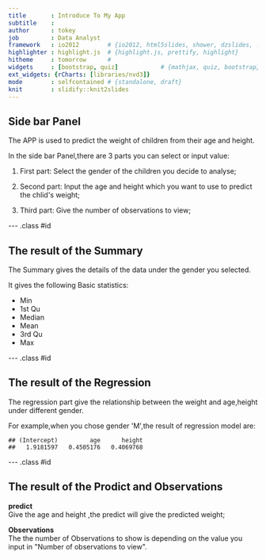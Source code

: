 ```yaml
---
title       : Introduce To My App
subtitle    :  
author      : tokey
job         : Data Analyst
framework   : io2012        # {io2012, html5slides, shower, dzslides, ...}
highlighter : highlight.js  # {highlight.js, prettify, highlight}
hitheme     : tomorrow      #
widgets     : [bootstrap, quiz]            # {mathjax, quiz, bootstrap}
ext_widgets: {rCharts: [libraries/nvd3]}
mode        : selfcontained # {standalone, draft}
knit        : slidify::knit2slides
---
```


## Side bar Panel

The APP is used to predict the weight of children from their age and height. 

In the side bar Panel,there are 3 parts you can select or input value:  

1. First part: Select the gender of the children you decide to analyse;  

2. Second part:  Input the age and height which you want to use to predict the chlid's weight;  

3. Third part:   Give the number of observations to view;

--- .class #id

## The result of the Summary

The Summary gives the details of the data under the gender you selected.  

It gives the following Basic statistics:
- Min  
- 1st Qu  
- Median  
- Mean  
- 3rd Qu  
- Max  

--- .class #id 

## The result of the Regression

The regression part give the relationship between the weight and age,height under different gender.  

For example,when you chose gender 'M',the result of regression model are:

```
## (Intercept)         age      height 
##   1.9181597   0.4505176   0.4069768
```

--- .class #id 


## The result of the Prodict and Observations

__predict__  
    Give the age and height ,the predict will give the predicted weight;

__Observations__    
  The the number of Observations to show is depending on the value you input in "Number of observations to view".


